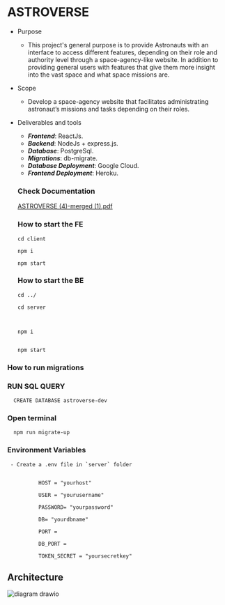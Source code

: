 # ASTROVERSE
 - Purpose
 
    - This project's general purpose is to provide Astronauts with an interface to  access  different features, depending on their role and authority level through a space-agency-like website. In addition to providing general users with features that give them more insight into the vast space and what space missions are.
- Scope
    - Develop a space-agency website that facilitates administrating astronaut’s missions and tasks depending on their roles.

- Deliverables and tools

    - ***Frontend***: ReactJs.
    - ***Backend***: NodeJs + express.js.
    - ***Database***: PostgreSql.
    - ***Migrations***: db-migrate.
    - ***Database Deployment***: Google Cloud.
    - ***Frontend Deployment***: Heroku.
    
    
    ### Check Documentation
    [ASTROVERSE (4)-merged (1).pdf](https://github.com/sarahishamsaied/nasa-project/files/9995899/ASTROVERSE.4.-merged.1.pdf)
    
    ### How to start the FE
    
      cd client

      npm i
      
      npm start

    ### How to start the BE

      cd ../

      cd server
      
     

      npm i
      
      
      npm start
      
### How to run migrations
     
### RUN SQL QUERY
     
      CREATE DATABASE astroverse-dev
            
### Open terminal
     
      npm run migrate-up

      
 ### Environment Variables
     
     - Create a .env file in `server` folder
     
     
              HOST = "yourhost"

              USER = "yourusername"

              PASSWORD= "yourpassword"

              DB= "yourdbname"

              PORT = 

              DB_PORT = 

              TOKEN_SECRET = "yoursecretkey"

 ## Architecture
  ![diagram drawio](https://user-images.githubusercontent.com/71923204/210472229-0385dba0-4fd3-460c-bdca-719c5b7c2696.png)

